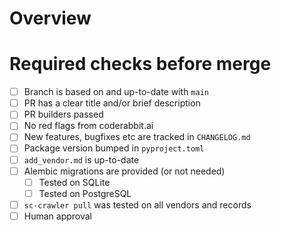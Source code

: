 # Overview

<!-- brief description of what the PR does if it's not clear from the PR title -->

# Required checks before merge

- [ ] Branch is based on and up-to-date with `main`
- [ ] PR has a clear title and/or brief description
- [ ] PR builders passed
- [ ] No red flags from coderabbit.ai
- [ ] New features, bugfixes etc are tracked in `CHANGELOG.md`
- [ ] Package version bumped in `pyproject.toml`
- [ ] `add_vendor.md` is up-to-date
- [ ] Alembic migrations are provided (or not needed)
    - [ ] Tested on SQLite
    - [ ] Tested on PostgreSQL
- [ ] `sc-crawler pull` was tested on all vendors and records
- [ ] Human approval
